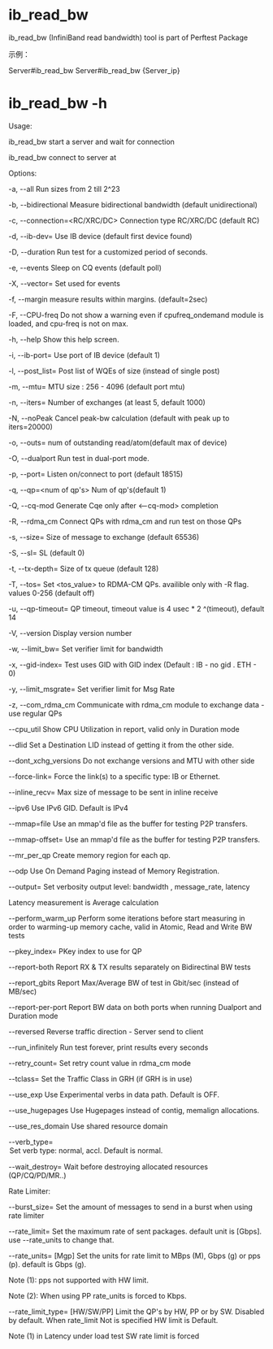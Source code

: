 # ib_read_bw

ib_read_bw (InfiniBand read bandwidth) tool is part of Perftest Package 

示例：

   Server#ib_read_bw
   Server#ib_read_bw {Server_ip} 

   # ib_read_bw -h

Usage:

ib_read_bw start a server and wait for connection

ib_read_bw <host> connect to server at <host>

Options:

-a, --all Run sizes from 2 till 2^23

-b, --bidirectional Measure bidirectional bandwidth (default unidirectional)

-c, --connection=<RC/XRC/DC> Connection type RC/XRC/DC (default RC)

-d, --ib-dev=<dev> Use IB device <dev> (default first device found)

-D, --duration Run test for a customized period of seconds.

-e, --events Sleep on CQ events (default poll)

-X, --vector=<completion vector> Set <completion vector> used for events

-f, --margin measure results within margins. (default=2sec)

-F, --CPU-freq Do not show a warning even if cpufreq_ondemand module is loaded, and cpu-freq is not on max.

-h, --help Show this help screen.

-i, --ib-port=<port> Use port <port> of IB device (default 1)

-l, --post_list=<list size> Post list of WQEs of <list size> size (instead of single post)

-m, --mtu=<mtu> MTU size : 256 - 4096 (default port mtu)

-n, --iters=<iters> Number of exchanges (at least 5, default 1000)

-N, --noPeak Cancel peak-bw calculation (default with peak up to iters=20000)

-o, --outs=<num> num of outstanding read/atom(default max of device)

-O, --dualport Run test in dual-port mode.

-p, --port=<port> Listen on/connect to port <port> (default 18515)

-q, --qp=<num of qp's> Num of qp's(default 1)

-Q, --cq-mod Generate Cqe only after <--cq-mod> completion

-R, --rdma_cm Connect QPs with rdma_cm and run test on those QPs

-s, --size=<size> Size of message to exchange (default 65536)

-S, --sl=<sl> SL (default 0)

-t, --tx-depth=<dep> Size of tx queue (default 128)

-T, --tos=<tos value> Set <tos_value> to RDMA-CM QPs. availible only with -R flag. values 0-256 (default off)

-u, --qp-timeout=<timeout> QP timeout, timeout value is 4 usec * 2 ^(timeout), default 14

-V, --version Display version number

-w, --limit_bw=<value> Set verifier limit for bandwidth

-x, --gid-index=<index> Test uses GID with GID index (Default : IB - no gid . ETH - 0)

-y, --limit_msgrate=<value> Set verifier limit for Msg Rate

-z, --com_rdma_cm Communicate with rdma_cm module to exchange data - use regular QPs

--cpu_util Show CPU Utilization in report, valid only in Duration mode

--dlid Set a Destination LID instead of getting it from the other side.

--dont_xchg_versions Do not exchange versions and MTU with other side

--force-link=<value> Force the link(s) to a specific type: IB or Ethernet.

--inline_recv=<size> Max size of message to be sent in inline receive

--ipv6 Use IPv6 GID. Default is IPv4

--mmap=file Use an mmap'd file as the buffer for testing P2P transfers.

--mmap-offset=<offset> Use an mmap'd file as the buffer for testing P2P transfers.

--mr_per_qp Create memory region for each qp.

--odp Use On Demand Paging instead of Memory Registration.

--output=<units> Set verbosity output level: bandwidth , message_rate, latency

Latency measurement is Average calculation

--perform_warm_up Perform some iterations before start measuring in order to warming-up memory cache, valid in Atomic, Read and Write BW tests

--pkey_index=<pkey index> PKey index to use for QP

--report-both Report RX & TX results separately on Bidirectinal BW tests

--report_gbits Report Max/Average BW of test in Gbit/sec (instead of MB/sec)

--report-per-port Report BW data on both ports when running Dualport and Duration mode

--reversed Reverse traffic direction - Server send to client

--run_infinitely Run test forever, print results every <duration> seconds

--retry_count=<value> Set retry count value in rdma_cm mode

--tclass=<value> Set the Traffic Class in GRH (if GRH is in use)

--use_exp Use Experimental verbs in data path. Default is OFF.

--use_hugepages Use Hugepages instead of contig, memalign allocations.

--use_res_domain Use shared resource domain

--verb_type=<option> Set verb type: normal, accl. Default is normal.

--wait_destroy=<seconds> Wait <seconds> before destroying allocated resources (QP/CQ/PD/MR..)

Rate Limiter:

--burst_size=<size> Set the amount of messages to send in a burst when using rate limiter

--rate_limit=<rate> Set the maximum rate of sent packages. default unit is [Gbps]. use --rate_units to change that.

--rate_units=<units> [Mgp] Set the units for rate limit to MBps (M), Gbps (g) or pps (p). default is Gbps (g).

Note (1): pps not supported with HW limit.

Note (2): When using PP rate_units is forced to Kbps.

--rate_limit_type=<type> [HW/SW/PP] Limit the QP's by HW, PP or by SW. Disabled by default. When rate_limit Not is specified HW limit is Default.

Note (1) in Latency under load test SW rate limit is forced